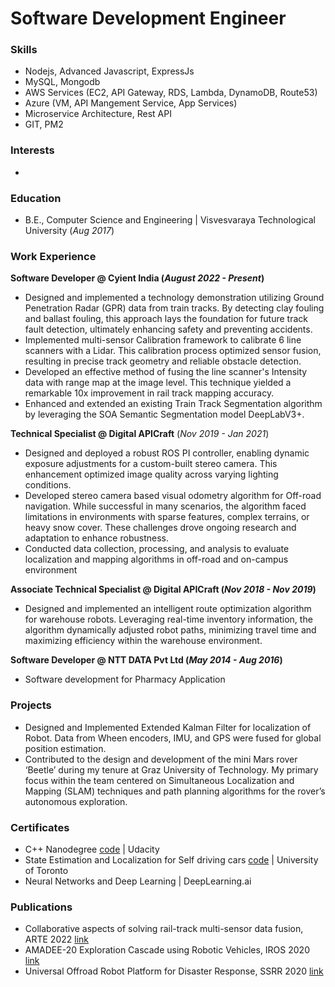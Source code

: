 # Software Development Engineer
### Skills
- Nodejs, Advanced Javascript, ExpressJs
- MySQL, Mongodb
- AWS Services (EC2, API Gateway, RDS, Lambda, DynamoDB, Route53)
- Azure (VM, API Mangement Service, App Services) 
- Microservice Architecture, Rest API
- GIT, PM2

### Interests
- 

### Education
- B.E., Computer Science and Engineering | Visvesvaraya Technological University (_Aug 2017_)

### Work Experience
**Software Developer @ Cyient India (_August 2022 - Present_)**
- Designed and implemented a technology demonstration utilizing Ground Penetration Radar (GPR) data from train tracks. By detecting clay fouling and ballast fouling, this approach lays the foundation for future track fault detection, ultimately enhancing safety and preventing accidents.
- Implemented multi-sensor Calibration framework to calibrate 6 line scanners with a Lidar. This calibration process optimized sensor fusion, resulting in precise track geometry and reliable obstacle detection.
- Developed an effective method of fusing the line scanner's Intensity data with range map at the image level. This technique yielded a remarkable 10x improvement in rail track mapping accuracy.
- Enhanced and extended an existing Train Track Segmentation algorithm by leveraging the SOA Semantic Segmentation model DeepLabV3+.

**Technical Specialist @ Digital APICraft** (_Nov 2019 - Jan 2021_)
- Designed and deployed a robust ROS PI controller, enabling dynamic exposure adjustments for a custom-built stereo camera. This enhancement optimized image quality across varying lighting conditions. 
- Developed stereo camera based visual odometry algorithm for Off-road navigation. While successful in many scenarios, the algorithm faced limitations in environments with sparse features, complex terrains, or heavy snow cover. These challenges drove ongoing research and adaptation to enhance robustness.
- Conducted data collection, processing, and analysis to evaluate localization and mapping algorithms in off-road and on-campus environment

**Associate Technical Specialist @ Digital APICraft (_Nov 2018 - Nov 2019_)**
- Designed and implemented an intelligent route optimization algorithm for warehouse robots. Leveraging real-time inventory information, the algorithm dynamically adjusted robot paths, minimizing travel time and maximizing efficiency within the warehouse environment.

**Software Developer @ NTT DATA Pvt Ltd (_May 2014 - Aug 2016_)**
- Software development for Pharmacy Application

### Projects
- Designed and Implemented Extended Kalman Filter for localization of Robot. Data from Wheen encoders, IMU, and GPS were fused for global position estimation.
- Contributed to the design and development of the mini Mars rover ‘Beetle’ during my tenure at Graz University of Technology. My primary focus within the team centered on Simultaneous Localization and Mapping (SLAM) techniques and path planning algorithms for the rover’s autonomous exploration.

### Certificates
- C++ Nanodegree [code](https://github.com/keerthidatta/cpp) | Udacity
- State Estimation and Localization for Self driving cars [code](https://github.com/keerthidatta/state_estimation) | University of Toronto
- Neural Networks and Deep Learning | DeepLearning.ai

### Publications
- Collaborative aspects of solving rail-track multi-sensor data fusion, ARTE 2022 [link](https://link.springer.com/chapter/10.1007/978-3-031-14343-4_7)
- AMADEE-20 Exploration Cascade using Robotic Vehicles, IROS 2020 [link](https://www.research-collection.ethz.ch/bitstream/handle/20.500.11850/450117/amadee2020planrobo.pdf?sequence=1&isAllowed=y)
- Universal Offroad Robot Platform for Disaster Response, SSRR 2020 [link](https://www.researchgate.net/publication/354699567_Universal_Offroad_Robot_Platform_for_Disaster_Response)
